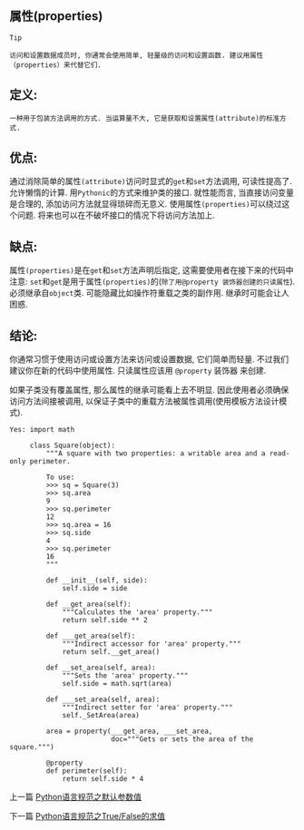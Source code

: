<!--
author: 老A在Coding
date: 2019-02-20 
title:  Python语言规范之属性(properties)
tags: Python3,风格指南,属性
category: Python3,python
status: publish
summary: Python语言规范之属性(properties)
-->

## 属性(properties)

```Tip```
```
访问和设置数据成员时, 你通常会使用简单, 轻量级的访问和设置函数. 建议用属性（properties）来代替它们.
```

## 定义:

    一种用于包装方法调用的方式. 当运算量不大, 它是获取和设置属性(attribute)的标准方式.


## 优点:
通过消除简单的属性```(attribute)```访问时显式的```get```和```set```方法调用, 可读性提高了. 允许懒惰的计算. 用```Pythonic```的方式来维护类的接口. 就性能而言, 当直接访问变量是合理的, 添加访问方法就显得琐碎而无意义. 使用属性```(properties)```可以绕过这个问题. 将来也可以在不破坏接口的情况下将访问方法加上.



## 缺点:

属性```(properties)```是在```get```和```set```方法声明后指定, 这需要使用者在接下来的代码中注意: ```set```和```get```是用于属性```(properties)```的(```除了用@property 装饰器创建的只读属性```).必须继承自```object```类. 可能隐藏比如操作符重载之类的副作用. 继承时可能会让人困惑.

## 结论:
你通常习惯于使用访问或设置方法来访问或设置数据, 它们简单而轻量. 不过我们建议你在新的代码中使用属性. 只读属性应该用 ```@property``` 装饰器 来创建.

如果子类没有覆盖属性, 那么属性的继承可能看上去不明显. 因此使用者必须确保访问方法间接被调用, 以保证子类中的重载方法被属性调用(使用模板方法设计模式).


```
Yes: import math

     class Square(object):
         """A square with two properties: a writable area and a read-only perimeter.

         To use:
         >>> sq = Square(3)
         >>> sq.area
         9
         >>> sq.perimeter
         12
         >>> sq.area = 16
         >>> sq.side
         4
         >>> sq.perimeter
         16
         """

         def __init__(self, side):
             self.side = side

         def __get_area(self):
             """Calculates the 'area' property."""
             return self.side ** 2

         def ___get_area(self):
             """Indirect accessor for 'area' property."""
             return self.__get_area()

         def __set_area(self, area):
             """Sets the 'area' property."""
             self.side = math.sqrt(area)

         def ___set_area(self, area):
             """Indirect setter for 'area' property."""
             self._SetArea(area)

         area = property(___get_area, ___set_area,
                         doc="""Gets or sets the area of the square.""")

         @property
         def perimeter(self):
             return self.side * 4
```


上一篇 [Python语言规范之默认参数值](http://www.imlaoa.com/blog/py3-language-style12.html)

下一篇 [Python语言规范之True/False的求值](http://www.imlaoa.com/blog/py3-language-style14.html)
